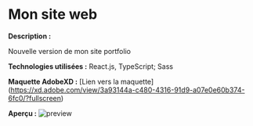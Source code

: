 # Mon site web

**Description :**

Nouvelle version de mon site portfolio

**Technologies utilisées :**
React.js, TypeScript; Sass

**Maquette AdobeXD :**
[Lien vers la maquette] (https://xd.adobe.com/view/3a93144a-c480-4316-91d9-a07e0e60b374-6fc0/?fullscreen)

**Aperçu :**
![preview](home.gif)
